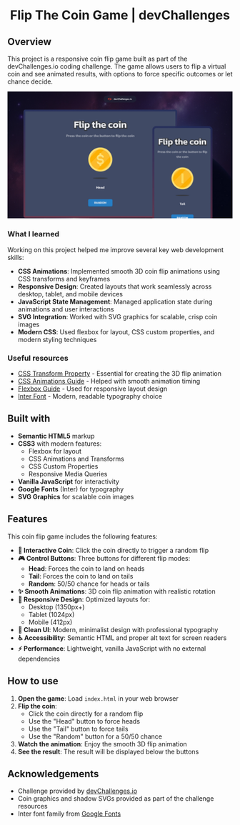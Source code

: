 <h1 align="center">Flip The Coin Game | devChallenges</h1>





## Overview

This project is a responsive coin flip game built as part of the devChallenges.io coding challenge. The game allows users to flip a virtual coin and see animated results, with options to force specific outcomes or let chance decide.



![Flip The Coin Game](./thumbnail.jpg)


### What I learned

Working on this project helped me improve several key web development skills:

- **CSS Animations**: Implemented smooth 3D coin flip animations using CSS transforms and keyframes
- **Responsive Design**: Created layouts that work seamlessly across desktop, tablet, and mobile devices
- **JavaScript State Management**: Managed application state during animations and user interactions
- **SVG Integration**: Worked with SVG graphics for scalable, crisp coin images
- **Modern CSS**: Used flexbox for layout, CSS custom properties, and modern styling techniques

### Useful resources

- [CSS Transform Property](https://developer.mozilla.org/en-US/docs/Web/CSS/transform) - Essential for creating the 3D flip animation
- [CSS Animations Guide](https://developer.mozilla.org/en-US/docs/Web/CSS/CSS_Animations) - Helped with smooth animation timing
- [Flexbox Guide](https://css-tricks.com/snippets/css/a-guide-to-flexbox/) - Used for responsive layout design
- [Inter Font](https://fonts.google.com/specimen/Inter) - Modern, readable typography choice

## Built with

- **Semantic HTML5** markup
- **CSS3** with modern features:
  - Flexbox for layout
  - CSS Animations and Transforms
  - CSS Custom Properties
  - Responsive Media Queries
- **Vanilla JavaScript** for interactivity
- **Google Fonts** (Inter) for typography
- **SVG Graphics** for scalable coin images

## Features

This coin flip game includes the following features:

- **🎯 Interactive Coin**: Click the coin directly to trigger a random flip
- **🎮 Control Buttons**: Three buttons for different flip modes:
  - **Head**: Forces the coin to land on heads
  - **Tail**: Forces the coin to land on tails
  - **Random**: 50/50 chance for heads or tails
- **✨ Smooth Animations**: 3D coin flip animation with realistic rotation
- **📱 Responsive Design**: Optimized layouts for:
  - Desktop (1350px+)
  - Tablet (1024px)
  - Mobile (412px)
- **🎨 Clean UI**: Modern, minimalist design with professional typography
- **♿ Accessibility**: Semantic HTML and proper alt text for screen readers
- **⚡ Performance**: Lightweight, vanilla JavaScript with no external dependencies

## How to use

1. **Open the game**: Load `index.html` in your web browser
2. **Flip the coin**:
   - Click the coin directly for a random flip
   - Use the "Head" button to force heads
   - Use the "Tail" button to force tails
   - Use the "Random" button for a 50/50 chance
3. **Watch the animation**: Enjoy the smooth 3D flip animation
4. **See the result**: The result will be displayed below the buttons

## Acknowledgements

- Challenge provided by [devChallenges.io](https://devchallenges.io/)
- Coin graphics and shadow SVGs provided as part of the challenge resources
- Inter font family from [Google Fonts](https://fonts.google.com/)
